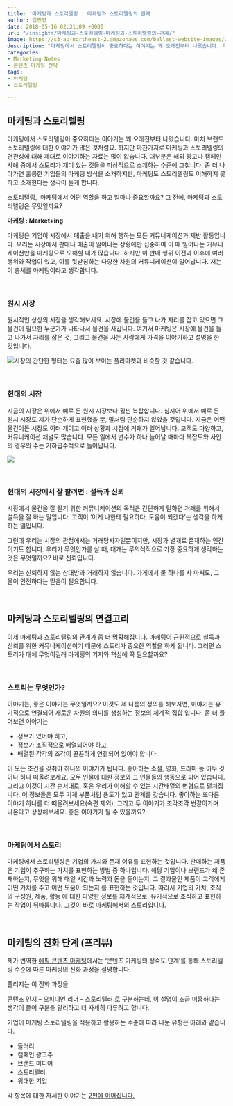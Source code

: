 ```yaml
---
title: '마케팅과 스토리텔링 : 마케팅과 스토리텔링의 관계 '
author: 김민영
date: 2018-05-16 02:31:09 +0000
url: "/insights/마케팅과-스토리텔링-마케팅과-스토리텔링의-관계/"
image: https://s3-ap-northeast-2.amazonaws.com/ballast-website-images/wp-content/uploads/2018/05/16111549/shutterstock_1072573067-2.jpg
description: "마케팅에서 스토리텔링이 중요하다는 이야기는 꽤 오래전부터 나왔습니다. 마치 브랜드 스토리텔링에 대한 이야기가 많은 것처럼요. 하지만 마찬가지로 마케팅과 스토리텔링의 연관성에 대해 제대로 이야기하는 자료는 많이 없습니다. 대부분은 해외 광고나 캠페인 사례 중에서 스토리가 재미 있는 것들을 피상적으로 소개하는 수준에 그칩니다. 좀 더 나아가면 훌륭한 기업들의 마케팅 방식을 소개하지만, 마케팅도 스토리텔링도 이해하지 못하고 소개한다는 생각이 들게 합니다.  스토리텔링, 마케팅에서 어떤 역할을 하고 얼마나 중요할까요? 그 전에, 마케팅과 스토리텔링은 무엇일까요? "
categories:
- Marketing Notes
- 콘텐츠 마케팅 전략
tags:
- 마케팅
- 스토리텔링

---
```

## **마케팅과 스토리텔링**

마케팅에서 스토리텔링이 중요하다는 이야기는 꽤 오래전부터 나왔습니다. 마치 브랜드 스토리텔링에 대한 이야기가 많은 것처럼요. 하지만 마찬가지로 마케팅과 스토리텔링의 연관성에 대해 제대로 이야기하는 자료는 많이 없습니다. 대부분은 해외 광고나 캠페인 사례 중에서 스토리가 재미 있는 것들을 피상적으로 소개하는 수준에 그칩니다. 좀 더 나아가면 훌륭한 기업들의 마케팅 방식을 소개하지만, 마케팅도 스토리텔링도 이해하지 못하고 소개한다는 생각이 들게 합니다.

스토리텔링,  마케팅에서 어떤 역할을 하고 얼마나 중요할까요? 그 전에, 마케팅과 스토리텔링은 무엇일까요?

**마케팅 : Market+ing**

마케팅은 기업이 시장에서 매출을 내기 위해 행하는 모든 커뮤니케이션과 제반 활동입니다. 우리는 시장에서 판매나 매출이 일어나는 상황에만 집중하여 이 때 일어나는 커뮤니케이션만을 마케팅으로 오해할 때가 많습니다. 하지만 이 판매 행위 이전과 이후에 여러 행위와 작업이 있고, 이를 뒷받침하는 다양한 차원의 커뮤니케이션이 일어납니다. 저는 이 총체를 마케팅이라고 생각합니다.

&nbsp;

### **원시 시장**

원시적인 상상의 시장을 생각해보세요. 시장에 물건을 들고 나가 자리를 잡고 있으면 그 물건이 필요한 누군가가 나타나서 물건을 사갑니다. 여기서 마케팅은 시장에 물건을 들고 나가서 자리를 잡은 것, 그리고 물건을 사는 사람에게 가격을 이야기하고 설명을 한 것입니다.

![시장의 간단한 형태는 요즘 많이 보이는 플리마켓과 비슷할 것 같습니다.](https://s3-ap-northeast-2.amazonaws.com/ballast-website-images/wp-content/uploads/2018/05/16111549/shutterstock_1072573067-2.jpg "마케팅 원형 시장")

&nbsp;

### **현대의 시장**

지금의 시장은 위에서 예로 든 원시 시장보다 훨씬 복잡합니다. 심지어 위에서 예로 든 원시 시장도 제가 단순하게 표현했을 뿐, 말처럼 단순하지 않았을 것입니다. 지금은 어떤 물건이든 시장도 여러 개이고 여러 상황과 시점에 거래가 일어납니다. 고객도 다양하고, 커뮤니케이션 채널도 많습니다. 모든 일에서 변수가 하나 늘어날 때마다 복잡도와 사안의 경우의 수는 기하급수적으로 늘어납니다.

![](https://s3-ap-northeast-2.amazonaws.com/ballast-website-images/wp-content/uploads/2018/05/16111211/shutterstock_1069313033-2.jpg)

&nbsp;

### **현대의 시장에서 잘 팔려면 : 설득과 신뢰**

시장에서 물건을 잘 팔기 위한 커뮤니케이션의 목적은 간단하게 말하면 거래를 위해서 설득을 잘 하는 일입니다. 고객이 ‘이게 나한테 필요하다, 도움이 되겠다’는 생각을 하게 하는 일입니다.

그런데 우리는 시장의 관점에서는 거래당사자일뿐이지만, 시장과 별개로 존재하는 인간이기도 합니다. 우리가 무엇인가를 살 때, 대개는 무의식적으로 가장 중요하게 생각하는 것은 무엇일까요? 바로 신뢰입니다.

우리는 신뢰하지 않는 상대방과 거래하지 않습니다. 가게에서 물 하나를 사 마셔도, 그 물이 안전하다는 믿음이 필요합니다.


&nbsp;

## **마케팅과 스토리텔링의 연결고리**

이제 마케팅과 스토리텔링의 관계가 좀 더 명확해집니다. 마케팅이 근원적으로 설득과 신뢰를 위한 커뮤니케이션이기 때문에 스토리가 중요한 역할을 하게 됩니다. 그러면 스토리가 대체 무엇이길래 마케팅의 기저와 핵심에 꼭 필요할까요?

&nbsp;

### **스토리는 무엇인가?**

이야기는, 좋은 이야기는 무엇일까요? 이것도 제 나름의 정의를 해보자면, 이야기는 유기적으로 연결되어 새로운 차원의 의미를 생성하는 정보의 체계적 집합 입니다. 좀 더 풀어보면 이야기는

* 정보가 있어야 하고,
* 정보가 조직적으로 배열되어야 하고,
* 배열된 각각의 조각이 끈끈하게 연결되어 있어야 합니다.

이 모든 조건을 갖춰야 하나의 이야기가 됩니다. 좋아하는 소설, 영화, 드라마 등 아무 것이나 하나 떠올려보세요. 모두 인물에 대한 정보와 그 인물들의 행동으로 되어 있습니다. 그리고 이것이 시간 순서대로, 혹은 우리가 이해할 수 있는 시간배열의 변형으로 펼쳐집니다. 이 정보들은 모두 기계 부품처럼 용도가 있고 관계를 갖습니다. 좋아하는 또다른 이야기 하나를 더 떠올려보세요(속편 제외). 그리고 두 이야기가 조각조각 번갈아가며 나온다고 상상해보세요. 좋은 이야기가 될 수 있을까요?

&nbsp;

### **마케팅에서 스토리**

마케팅에서 스토리텔링은 기업의 가치와 존재 이유를 표현하는 것입니다. 판매하는 제품은 기업이 추구하는 가치를 표현하는 방법 중 하나입니다. 해당 기업이나 브랜드가 왜 존재하는지, 무엇을 위해 매일 시간과 노력과 돈을 들이는지, 그 결과물인 제품이 고객에게 어떤 가치를 주고 어떤 도움이 되는지 를 표현하는 것입니다. 따라서 기업의 가치, 조직의 구성원, 제품, 활동 에 대한 다양한 정보를 체계적으로, 유기적으로 조직하고 표현하는 작업이 뒤따릅니다. 그것이 바로 마케팅에서의 스토리입니다.

&nbsp;

## **마케팅의 진화 단계 (프리뷰)**

제가 번역한 [에픽 콘텐츠 마케팅](/%ec%97%90%ed%94%bd-%ec%bd%98%ed%85%90%ec%b8%a0-%eb%a7%88%ec%bc%80%ed%8c%85/)에서는 ‘콘텐츠 마케팅의 성숙도 단계’를 통해 스토리텔링 수준에 따른 마케팅의 진화 과정을 설명합니다.

풀리지는 이 진화 과정을

콘텐츠 인지 – 오피니언 리더 – 스토리텔러 로 구분하는데, 이 설명이 조금 미흡하다는 생각이 들어 구분을 달리하고 더 자세히 다루려고 합니다.

기업이 마케팅 스토리텔링을 적용하고 활용하는 수준에 따라 나눈 유형은 아래와 같습니다.

* 들러리
* 캠페인 광고주
* 브랜드 미디어
* 스토리텔러
* 위대한 기업

각 항목에 대한 자세한 이야기는 [2편에 이어집니다.](/insights/마케팅과-스토리텔링-스토리텔링-단계/)